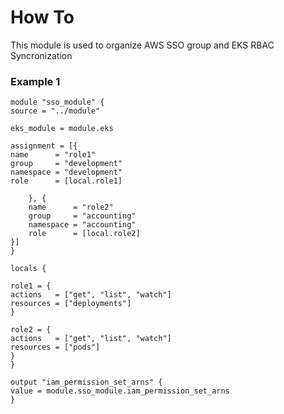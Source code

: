 # How To
This module is used to organize AWS SSO group and EKS RBAC Syncronization


### Example 1


```
module "sso_module" {
source = "../module"

eks_module = module.eks

assignment = [{
name      = "role1"
group     = "development"
namespace = "development"
role      = [local.role1]

    }, {
    name      = "role2"
    group     = "accounting"
    namespace = "accounting"
    role      = [local.role2]
}]
}

locals {

role1 = {
actions   = ["get", "list", "watch"]
resources = ["deployments"]
}

role2 = {
actions   = ["get", "list", "watch"]
resources = ["pods"]
}
}

output "iam_permission_set_arns" {
value = module.sso_module.iam_permission_set_arns
}
```
